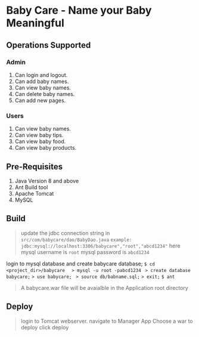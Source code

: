 # Baby Care - Name your Baby Meaningful

## Operations Supported
### Admin
1. Can login and logout.
2. Can add baby names.
3. Can view baby names.
4. Can delete baby names.
5. Can add new pages.
### Users
1. Can view baby names.
2. Can view baby tips.
3. Can view baby food.
4. Can view baby products.

## Pre-Requisites
1. Java Version 8 and above
2. Ant Build tool
3. Apache Tomcat
4. MySQL


## Build
> update the jdbc connection string in `src/com/babycare/dao/BabyDao.java`
`example: jdbc:mysql://localhost:3306/babycare","root","abcd1234"`
here 
mysql username is `root`
mysql password is `abcd1234`

login to mysql database and create babycare database;
`$ cd <project_dir>/babycare `
` > mysql -u root -pabcd1234`
` > create database babycare;`
` > use babycare; `
` > source db/babname.sql;`
` > exit; `
`$ ant`
> A babycare.war file will be avaialble in the Application root directory
## 
## Deploy
> login to Tomcat webserver. 
> navigate to Manager App
> Choose a war to deploy 
> click deploy
